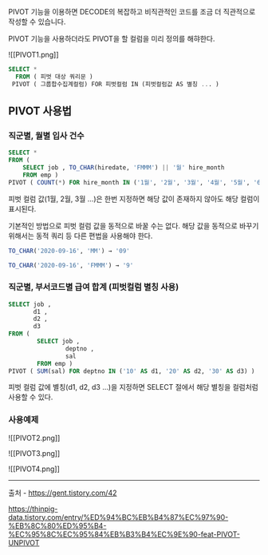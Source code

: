 
PIVOT 기능을 이용하면 DECODE의 복잡하고 비직관적인 코드를 조금 더 직관적으로 작성할 수 있습니다.

 PIVOT 기능을 사용하더라도 PIVOT을 할 컬럼을 미리 정의를 해햐한다.

![[PIVOT1.png]]

```SQL
SELECT *  
  FROM ( 피벗 대상 쿼리문 )  
 PIVOT ( 그룹합수집계컬럼) FOR 피벗컬럼 IN (피벗컬럼값 AS 별칭 ... )
```

## PIVOT 사용법

### 직군별, 월별 입사 건수

```SQL
SELECT * 
FROM ( 
	SELECT job , TO_CHAR(hiredate, 'FMMM') || '월' hire_month 
	FROM emp ) 
PIVOT ( COUNT(*) FOR hire_month IN ('1월', '2월', '3월', '4월', '5월', '6월', '7월', '8월', '9월', '10월', '11월', '12월') )
```

피벗 컬럼 값(1월, 2월, 3월 ...)은 한번 지정하면 해당 값이 존재하지 않아도 해당 컬럼이 표시된다.

기본적인 방법으로 피벗 컬럼 값을 동적으로 바꿀 수는 없다. 해당 값을 동적으로 바꾸기 위해서는 동적 쿼리 등 다른 편법을 사용해야 한다.

```SQL
TO_CHAR('2020-09-16', 'MM') → '09'

TO_CHAR('2020-09-16', 'FMMM') → '9'
```


### 직군별, 부서코드별 급여 합계 (피벗컬럼 별칭 사용)

```SQL
SELECT job , 
	   d1 , 
	   d2 , 
	   d3 
FROM ( 
	    SELECT job , 
		        deptno , 
		        sal 
		FROM emp ) 
PIVOT ( SUM(sal) FOR deptno IN ('10' AS d1, '20' AS d2, '30' AS d3) )
```

피벗 컬럼 값에 별칭(d1, d2, d3 ...)을 지정하면 SELECT 절에서 해당 별칭을 컬럼처럼 사용할 수 있다.


### 사용예제

![[PIVOT2.png]]





![[PIVOT3.png]]





![[PIVOT4.png]]







---
출처 - https://gent.tistory.com/42


https://thinpig-data.tistory.com/entry/%ED%94%BC%EB%B4%87%EC%97%90-%EB%8C%80%ED%95%B4-%EC%95%8C%EC%95%84%EB%B3%B4%EC%9E%90-feat-PIVOT-UNPIVOT